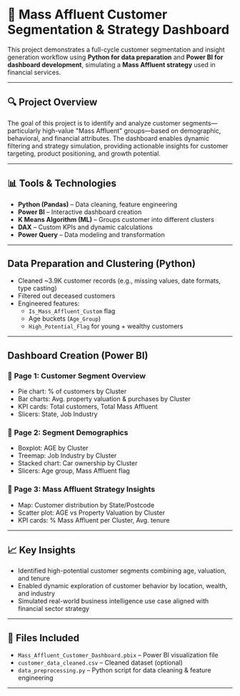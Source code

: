 # 🧠 Mass Affluent Customer Segmentation & Strategy Dashboard

This project demonstrates a full-cycle customer segmentation and insight generation workflow using **Python for data preparation** and **Power BI for dashboard development**, simulating a **Mass Affluent strategy** used in financial services.

---

## 🔍 Project Overview

The goal of this project is to identify and analyze customer segments—particularly high-value "Mass Affluent" groups—based on demographic, behavioral, and financial attributes. The dashboard enables dynamic filtering and strategy simulation, providing actionable insights for customer targeting, product positioning, and growth potential.

---

## 📊 Tools & Technologies

- **Python (Pandas)** – Data cleaning, feature engineering
- **Power BI** – Interactive dashboard creation
- **K Means Algorithm (ML)** – Groups customer into different clusters
- **DAX** – Custom KPIs and dynamic calculations
- **Power Query** – Data modeling and transformation

---

## Data Preparation and Clustering (Python)

- Cleaned ~3.9K customer records (e.g., missing values, date formats, type casting)
- Filtered out deceased customers
- Engineered features:
  - `Is_Mass_Affluent_Custom` flag
  - Age buckets (`Age_Group`)
  - `High_Potential_Flag` for young + wealthy customers

---

## Dashboard Creation (Power BI)

### 📄 **Page 1: Customer Segment Overview**
- Pie chart: % of customers by Cluster
- Bar charts: Avg. property valuation & purchases by Cluster
- KPI cards: Total customers, Total Mass Affluent
- Slicers: State, Job Industry

### 📄 **Page 2: Segment Demographics**
- Boxplot: AGE by Cluster
- Treemap: Job Industry by Cluster
- Stacked chart: Car ownership by Cluster
- Slicers: Age group, Mass Affluent flag

### 📄 **Page 3: Mass Affluent Strategy Insights**
- Map: Customer distribution by State/Postcode
- Scatter plot: AGE vs Property Valuation by Cluster
- KPI cards: % Mass Affluent per Cluster, Avg. tenure

---

## 📈 Key Insights

- Identified high-potential customer segments combining age, valuation, and tenure
- Enabled dynamic exploration of customer behavior by location, wealth, and industry
- Simulated real-world business intelligence use case aligned with financial sector strategy

---

## 📁 Files Included

- `Mass_Affluent_Customer_Dashboard.pbix` – Power BI visualization file
- `customer_data_cleaned.csv` – Cleaned dataset (optional)
- `data_preprocessing.py` – Python script for data cleaning & feature engineering

---

